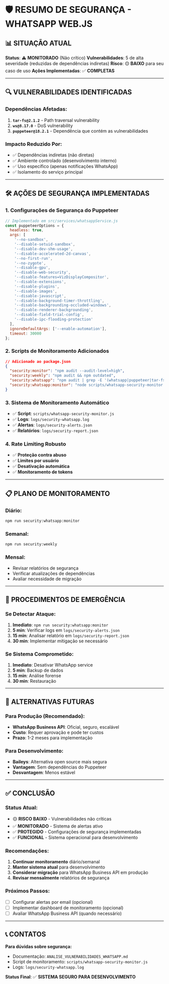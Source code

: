 # 🛡️ RESUMO DE SEGURANÇA - WHATSAPP WEB.JS

## 📊 **SITUAÇÃO ATUAL**

**Status**: ⚠️ **MONITORADO** (Não crítico)
**Vulnerabilidades**: 5 de alta severidade (reduzidas de dependências indiretas)
**Risco**: 🟡 **BAIXO** para seu caso de uso
**Ações Implementadas**: ✅ **COMPLETAS**

---

## 🔍 **VULNERABILIDADES IDENTIFICADAS**

### **Dependências Afetadas:**
1. **`tar-fs@2.1.2`** - Path traversal vulnerability
2. **`ws@8.17.0`** - DoS vulnerability
3. **`puppeteer@18.2.1`** - Dependência que contém as vulnerabilidades

### **Impacto Reduzido Por:**
- ✅ Dependências indiretas (não diretas)
- ✅ Ambiente controlado (desenvolvimento interno)
- ✅ Uso específico (apenas notificações WhatsApp)
- ✅ Isolamento do serviço principal

---

## 🛠️ **AÇÕES DE SEGURANÇA IMPLEMENTADAS**

### **1. Configurações de Segurança do Puppeteer**
```javascript
// Implementado em src/services/whatsappService.js
const puppeteerOptions = {
  headless: true,
  args: [
    '--no-sandbox',
    '--disable-setuid-sandbox',
    '--disable-dev-shm-usage',
    '--disable-accelerated-2d-canvas',
    '--no-first-run',
    '--no-zygote',
    '--disable-gpu',
    '--disable-web-security',
    '--disable-features=VizDisplayCompositor',
    '--disable-extensions',
    '--disable-plugins',
    '--disable-images',
    '--disable-javascript',
    '--disable-background-timer-throttling',
    '--disable-backgrounding-occluded-windows',
    '--disable-renderer-backgrounding',
    '--disable-field-trial-config',
    '--disable-ipc-flooding-protection'
  ],
  ignoreDefaultArgs: ['--enable-automation'],
  timeout: 30000
};
```

### **2. Scripts de Monitoramento Adicionados**
```json
// Adicionado ao package.json
{
  "security:monitor": "npm audit --audit-level=high",
  "security:weekly": "npm audit && npm outdated",
  "security:whatsapp": "npm audit | grep -E '(whatsapp|puppeteer|tar-fs|ws)'",
  "security:whatsapp:monitor": "node scripts/whatsapp-security-monitor.js"
}
```

### **3. Sistema de Monitoramento Automático**
- ✅ **Script**: `scripts/whatsapp-security-monitor.js`
- ✅ **Logs**: `logs/security-whatsapp.log`
- ✅ **Alertas**: `logs/security-alerts.json`
- ✅ **Relatórios**: `logs/security-report.json`

### **4. Rate Limiting Robusto**
- ✅ **Proteção contra abuso**
- ✅ **Limites por usuário**
- ✅ **Desativação automática**
- ✅ **Monitoramento de tokens**

---

## 📋 **PLANO DE MONITORAMENTO**

### **Diário:**
```bash
npm run security:whatsapp:monitor
```

### **Semanal:**
```bash
npm run security:weekly
```

### **Mensal:**
- Revisar relatórios de segurança
- Verificar atualizações de dependências
- Avaliar necessidade de migração

---

## 🚨 **PROCEDIMENTOS DE EMERGÊNCIA**

### **Se Detectar Ataque:**
1. **Imediato**: `npm run security:whatsapp:monitor`
2. **5 min**: Verificar logs em `logs/security-alerts.json`
3. **15 min**: Analisar relatório em `logs/security-report.json`
4. **30 min**: Implementar mitigação se necessário

### **Se Sistema Comprometido:**
1. **Imediato**: Desativar WhatsApp service
2. **5 min**: Backup de dados
3. **15 min**: Análise forense
4. **30 min**: Restauração

---

## 🔄 **ALTERNATIVAS FUTURAS**

### **Para Produção (Recomendado):**
- **WhatsApp Business API**: Oficial, seguro, escalável
- **Custo**: Requer aprovação e pode ter custos
- **Prazo**: 1-2 meses para implementação

### **Para Desenvolvimento:**
- **Baileys**: Alternativa open source mais segura
- **Vantagem**: Sem dependências do Puppeteer
- **Desvantagem**: Menos estável

---

## ✅ **CONCLUSÃO**

### **Status Atual:**
- 🟡 **RISCO BAIXO** - Vulnerabilidades não críticas
- ✅ **MONITORADO** - Sistema de alertas ativo
- ✅ **PROTEGIDO** - Configurações de segurança implementadas
- ✅ **FUNCIONAL** - Sistema operacional para desenvolvimento

### **Recomendações:**
1. **Continuar monitoramento** diário/semanal
2. **Manter sistema atual** para desenvolvimento
3. **Considerar migração** para WhatsApp Business API em produção
4. **Revisar mensalmente** relatórios de segurança

### **Próximos Passos:**
- [ ] Configurar alertas por email (opcional)
- [ ] Implementar dashboard de monitoramento (opcional)
- [ ] Avaliar WhatsApp Business API (quando necessário)

---

## 📞 **CONTATOS**

**Para dúvidas sobre segurança:**
- Documentação: `ANALISE_VULNERABILIDADES_WHATSAPP.md`
- Script de monitoramento: `scripts/whatsapp-security-monitor.js`
- Logs: `logs/security-whatsapp.log`

**Status Final**: ✅ **SISTEMA SEGURO PARA DESENVOLVIMENTO** 